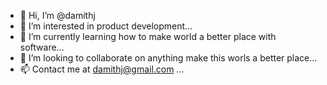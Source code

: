 - 👋 Hi, I’m @damithj
- 👀 I’m interested in product development...
- 🌱 I’m currently learning how to make world a better place with software...
- 💞️ I’m looking to collaborate on anything make this worls a better place...
- 📫 Contact me at damithj@gmail.com ...

<!---
damithj/damithj is a ✨ special ✨ repository because its `README.md` (this file) appears on your GitHub profile.
You can click the Preview link to take a look at your changes.
--->
